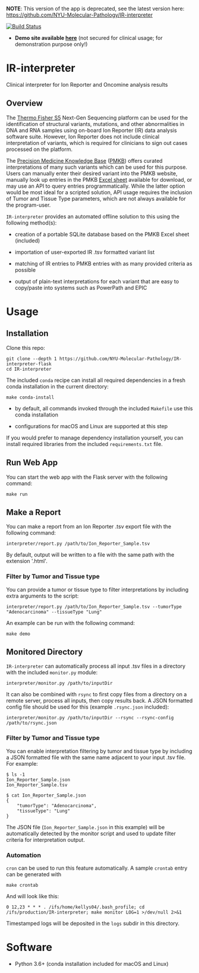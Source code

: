 __NOTE__: This version of the app is deprecated, see the latest version here: https://github.com/NYU-Molecular-Pathology/IR-interpreter

[![Build Status](https://travis-ci.org/NYU-Molecular-Pathology/IR-interpreter-flask.svg?branch=master)](https://travis-ci.org/NYU-Molecular-Pathology/IR-interpreter-flask)

- __Demo site available [here](https://ir-interpreter-flask.herokuapp.com/)__ (not secured for clinical usage; for demonstration purpose only!)

# IR-interpreter
Clinical interpreter for Ion Reporter and Oncomine analysis results

## Overview

The [Thermo Fisher S5](https://www.thermofisher.com/us/en/home/life-science/sequencing/next-generation-sequencing/ion-torrent-next-generation-sequencing-workflow/ion-torrent-next-generation-sequencing-run-sequence/ion-s5-ngs-targeted-sequencing.html) Next-Gen Sequencing platform can be used for the identification of structural variants, mutations, and other abnormalities in DNA and RNA samples using on-board Ion Reporter (IR) data analysis software suite. However, Ion Reporter does not include clinical interpretation of variants, which is required for clinicians to sign out cases processed on the platform.

The [Precision Medicine Knowledge Base](https://pmkb.weill.cornell.edu/) ([PMKB](https://www.ncbi.nlm.nih.gov/pmc/articles/PMC5391733/)) offers curated interpretations of many such variants which can be used for this purpose. Users can manually enter their desired variant into the PMKB website, manually look up entries in the PMKB [Excel sheet](https://pmkb.weill.cornell.edu/therapies/download.xlsx) available for download, or may use an API to query entries programmatically. While the latter option would be most ideal for a scripted solution, API usage requires the inclusion of Tumor and Tissue Type parameters, which are not always available for the program-user.

`IR-interpreter` provides an automated offline solution to this using the following method(s):

- creation of a portable SQLite database based on the PMKB Excel sheet (included)

- importation of user-exported IR .tsv formatted variant list

- matching of IR entries to PMKB entries with as many provided criteria as possible

- output of plain-text interpretations for each variant that are easy to copy/paste into systems such as PowerPath and EPIC

# Usage

## Installation

Clone this repo:

```
git clone --depth 1 https://github.com/NYU-Molecular-Pathology/IR-interpreter-flask
cd IR-interpreter
```

The included `conda` recipe can install all required dependencies in a fresh conda installation in the current directory:

```
make conda-install
```

- by default, all commands invoked through the included `Makefile` use this conda installation

- configurations for macOS and Linux are supported at this step

If you would prefer to manage dependency installation yourself, you can install required libraries from the included `requirements.txt` file.

## Run Web App

You can start the web app with the Flask server with the following command:

```
make run
```

## Make a Report

You can make a report from an Ion Reporter .tsv export file with the following command:

```
interpreter/report.py /path/to/Ion_Reporter_Sample.tsv
```

By default, output will be written to a file with the same path with the extension '.html'.

### Filter by Tumor and Tissue type

You can provide a tumor or tissue type to filter interpretations by including extra arguments to the script:

```
interpreter/report.py /path/to/Ion_Reporter_Sample.tsv --tumorType "Adenocarcinoma" --tissueType "Lung"
```

An example can be run with the following command:

```
make demo
```

## Monitored Directory

`IR-interpreter` can automatically process all input .tsv files in a directory with the included `monitor.py` module:

```
interpreter/monitor.py /path/to/inputDir
```

It can also be combined with `rsync` to first copy files from a directory on a remote server, process all inputs, then copy results back. A JSON formatted config file should be used for this (example `.rsync.json` included):

```
interpreter/monitor.py /path/to/inputDir --rsync --rsync-config /path/to/rsync.json
```

### Filter by Tumor and Tissue type

You can enable interpretation filtering by tumor and tissue type by including a JSON formatted file with the same name adjacent to your input .tsv file. For example:

```
$ ls -1
Ion_Reporter_Sample.json
Ion_Reporter_Sample.tsv

$ cat Ion_Reporter_Sample.json
{
    "tumorType": "Adenocarcinoma",
    "tissueType": "Lung"
}
```

The JSON file (`Ion_Reporter_Sample.json` in this example) will be automatically detected by the monitor script and used to update filter criteria for interpretation output.

### Automation

`cron` can be used to run this feature automatically. A sample `crontab` entry can be generated with

```
make crontab
```

And will look like this:

```
0 12,23 * * * . /ifs/home/kellys04/.bash_profile; cd /ifs/production/IR-interpreter; make monitor LOG=1 >/dev/null 2>&1
```

Timestamped logs will be deposited in the `logs` subdir in this directory.

# Software

- Python 3.6+ (conda installation included for macOS and Linux)
